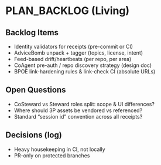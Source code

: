 # PLAN_BACKLOG (Living)

## Backlog Items
- Identity validators for receipts (pre-commit or CI)
- AdviceBomb unpack + tagger (topics, license, intent)
- Feed-based drift/heartbeats (per repo, per area)
- CoAgent pre-auth / repo discovery strategy (design doc)
- BPOE link-hardening rules & link-check CI (absolute URLs)

## Open Questions
- CoSteward vs Steward roles split: scope & UI differences?
- Where should 3P assets be vendored vs referenced?
- Standard “session id” convention across all receipts?

## Decisions (log)
- Heavy housekeeping in CI, not locally
- PR-only on protected branches

